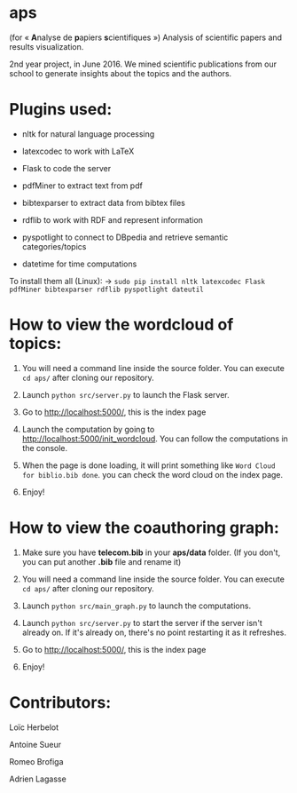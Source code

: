
# aps 
(for « **A**nalyse de **p**apiers **s**cientifiques »)
Analysis of scientific papers and results visualization.

2nd year project, in June 2016.
We mined scientific publications from our school to generate insights about the topics and the authors.


# Plugins used:

* nltk for natural language processing

* latexcodec to work with LaTeX

* Flask to code the server

* pdfMiner to extract text from pdf

* bibtexparser to extract data from bibtex files

* rdflib to work with RDF and represent information

* pyspotlight to connect to DBpedia and retrieve semantic categories/topics

* datetime for time computations

To install them all (Linux):
→ ```sudo pip install nltk latexcodec Flask pdfMiner bibtexparser rdflib pyspotlight dateutil```

# How to view the wordcloud of topics:

1) You will need a command line inside the source folder. You can execute ```cd aps/``` after cloning our repository.

2) Launch ```python src/server.py``` to launch the Flask server.

3) Go to [http://localhost:5000/](http://localhost:5000/), this is the index page

4) Launch the computation by going to [http://localhost:5000/init_wordcloud](http://localhost:5000/init_wordcloud). You can follow the computations in the console.

5) When the page is done loading, it will print something like ```Word Cloud for biblio.bib done```. you can check the word cloud on the index page.

6) Enjoy!

# How to view the coauthoring graph:

1) Make sure you have **telecom.bib** in your **aps/data** folder.
(If you don't, you can put another **.bib** file and rename it)

2) You will need a command line inside the source folder. You can execute ```cd aps/``` after cloning our repository.

3) Launch ```python src/main_graph.py``` to launch the computations.

4) Launch ```python src/server.py``` to start the server if the server isn't already on. If it's already on, there's no point restarting it as it refreshes.

5) Go to [http://localhost:5000/](http://localhost:5000/), this is the index page

6) Enjoy!
# Contributors:

Loïc Herbelot

Antoine Sueur

Romeo Brofiga

Adrien Lagasse


